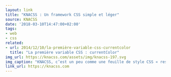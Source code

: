 ```yaml
---
layout: link
title: "KNACSS : Un framework CSS simple et léger"
source: KNACSS
date: '2018-03-10T14:47:00+02:00'
tags:
- web
- css
related:
- url: 2014/12/10/la-première-variable-css-currentcolor
  title: "La première variable CSS : currentColor"
img_url: https://knacss.com/assets/img/knacss-197.svg
img_caption: "KNACSS, c’est un peu comme une feuille de style CSS « reset » sur-vitaminée qui permet de commencer un projet à partir de zéro tout en tenant compte de bonnes pratiques générales (accessibilité, performance, responsive webdesign)."
link_url: https://knacss.com
---
```

